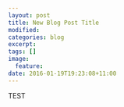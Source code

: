 ```yaml
---
layout: post
title: New Blog Post Title
modified:
categories: blog
excerpt:
tags: []
image:
  feature:
date: 2016-01-19T19:23:08+11:00
---
```

TEST
